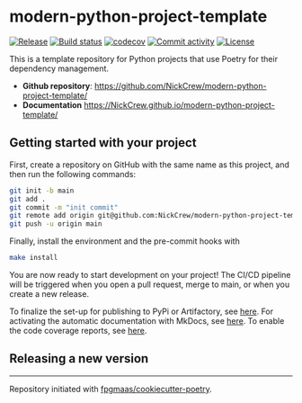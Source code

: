 # modern-python-project-template

[![Release](https://img.shields.io/github/v/release/NickCrew/modern-python-project-template)](https://img.shields.io/github/v/release/NickCrew/modern-python-project-template)
[![Build status](https://img.shields.io/github/actions/workflow/status/NickCrew/modern-python-project-template/main.yml?branch=main)](https://github.com/NickCrew/modern-python-project-template/actions/workflows/main.yml?query=branch%3Amain)
[![codecov](https://codecov.io/gh/NickCrew/modern-python-project-template/branch/main/graph/badge.svg)](https://codecov.io/gh/NickCrew/modern-python-project-template)
[![Commit activity](https://img.shields.io/github/commit-activity/m/NickCrew/modern-python-project-template)](https://img.shields.io/github/commit-activity/m/NickCrew/modern-python-project-template)
[![License](https://img.shields.io/github/license/NickCrew/modern-python-project-template)](https://img.shields.io/github/license/NickCrew/modern-python-project-template)

This is a template repository for Python projects that use Poetry for their dependency management.

- **Github repository**: <https://github.com/NickCrew/modern-python-project-template/>
- **Documentation** <https://NickCrew.github.io/modern-python-project-template/>

## Getting started with your project

First, create a repository on GitHub with the same name as this project, and then run the following commands:

```bash
git init -b main
git add .
git commit -m "init commit"
git remote add origin git@github.com:NickCrew/modern-python-project-template.git
git push -u origin main
```

Finally, install the environment and the pre-commit hooks with

```bash
make install
```

You are now ready to start development on your project!
The CI/CD pipeline will be triggered when you open a pull request, merge to main, or when you create a new release.

To finalize the set-up for publishing to PyPi or Artifactory, see [here](https://fpgmaas.github.io/cookiecutter-poetry/features/publishing/#set-up-for-pypi).
For activating the automatic documentation with MkDocs, see [here](https://fpgmaas.github.io/cookiecutter-poetry/features/mkdocs/#enabling-the-documentation-on-github).
To enable the code coverage reports, see [here](https://fpgmaas.github.io/cookiecutter-poetry/features/codecov/).

## Releasing a new version



---

Repository initiated with [fpgmaas/cookiecutter-poetry](https://github.com/fpgmaas/cookiecutter-poetry).

